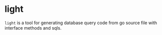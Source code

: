 light
=====

`light` is a tool for generating database query code from go source file with
interface methods and sqls.
